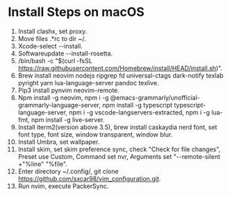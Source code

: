 # Install Steps on macOS

1. Install clashx, set proxy.  
2. Move files .*rc to dir ~/.  
3. Xcode-select --install.  
4. Softwareupdate --install-rosetta.  
5. /bin/bash -c "$(curl -fsSL https://raw.githubusercontent.com/Homebrew/install/HEAD/install.sh)".  
6. Brew install neovim nodejs ripgrep fd universal-ctags dark-notify texlab pyright yarn lua-language-server pandoc texlive.  
7. Pip3 install pynvim neovim-remote.  
8. Npm install -g neovim, npm i -g @emacs-grammarly/unofficial-grammarly-language-server, npm install -g typescript typescript-language-server, npm i -g vscode-langservers-extracted, npm i -g lua-fmt, npm install -g live-server.  
9. Install iterm2(version above 3.5), brew install caskaydia nerd font, set font type, font size, window transparent, window blur.  
10. Install Umbra, set wallpaper.  
11. Install skim, set skim preference sync, check "Check for file changes", Preset use Custom, Command set nvr, Arguments set "--remote-silent +"%line" "%file".  
12. Enter directory ~/.config/, git clone https://github.com/sxcar98/vim_configuration.git.  
13. Run nvim, execute PackerSync.  
